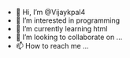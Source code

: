 - 👋 Hi, I’m @Vijaykpal4
- 👀 I’m interested in programming 
- 🌱 I’m currently learning html
- 💞️ I’m looking to collaborate on ...
- 📫 How to reach me ...

<!---
Vijaykpal4/Vijaykpal4 is a ✨ special ✨ repository because its `README.md` (this file) appears on your GitHub profile.
You can click the Preview link to take a look at your changes.
--->
